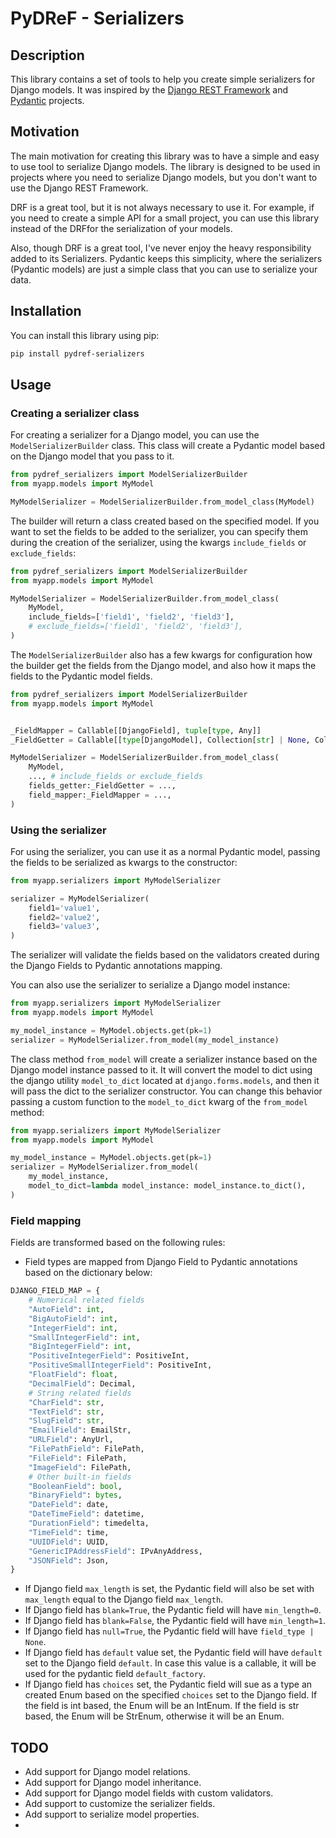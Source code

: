 # PyDReF - Serializers

## Description
This library contains a set of tools to help you create simple serializers for Django models. It was inspired by the [Django REST Framework](https://www.django-rest-framework.org/) and [Pydantic](https://pydantic.dev/) projects.

## Motivation
The main motivation for creating this library was to have a simple and easy to use tool to serialize Django models. The library is designed to be used in projects where you need to serialize Django models, but you don't want to use the Django REST Framework.

DRF is a great tool, but it is not always necessary to use it. For example, if you need to create a simple API for a small project, you can use this library instead of the DRFfor the serialization of your models.

Also, though DRF is a great tool, I've never enjoy the heavy responsibility added to its Serializers. Pydantic keeps this simplicity, where the serializers (Pydantic models) are just a simple class that you can use to serialize your data.

## Installation
You can install this library using pip:
```bash
pip install pydref-serializers
```

## Usage

### Creating a serializer class
For creating a serializer for a Django model, you can use the `ModelSerializerBuilder` class. This class will create a Pydantic model based on the Django model that you pass to it.

```python
from pydref_serializers import ModelSerializerBuilder
from myapp.models import MyModel

MyModelSerializer = ModelSerializerBuilder.from_model_class(MyModel)
```

The builder will return a class created based on the specified model. If you want to set the fields to be added to the serializer, you can specify them during the creation of the serializer, using the kwargs `include_fields` or `exclude_fields`:

```python
from pydref_serializers import ModelSerializerBuilder
from myapp.models import MyModel

MyModelSerializer = ModelSerializerBuilder.from_model_class(
    MyModel,
    include_fields=['field1', 'field2', 'field3'],
    # exclude_fields=['field1', 'field2', 'field3'],
)
```

The `ModelSerializerBuilder` also has a few kwargs for configuration how the builder get the fields from the Django model, and also how it maps the fields to the Pydantic model fields.

```python
from pydref_serializers import ModelSerializerBuilder
from myapp.models import MyModel


_FieldMapper = Callable[[DjangoField], tuple[type, Any]]
_FieldGetter = Callable[[type[DjangoModel], Collection[str] | None, Collection[str] | None], dict[type, Any]]

MyModelSerializer = ModelSerializerBuilder.from_model_class(
    MyModel,
    ..., # include_fields or exclude_fields
    fields_getter:_FieldGetter = ...,
    field_mapper:_FieldMapper = ...,
)
```

### Using the serializer

For using the serializer, you can use it as a normal Pydantic model, passing the fields to be serialized as kwargs to the constructor:

```python
from myapp.serializers import MyModelSerializer

serializer = MyModelSerializer(
    field1='value1',
    field2='value2',
    field3='value3',
)
```

The serializer will validate the fields based on the validators created during the Django Fields to Pydantic annotations mapping.

You can also use the serializer to serialize a Django model instance:

```python
from myapp.serializers import MyModelSerializer
from myapp.models import MyModel

my_model_instance = MyModel.objects.get(pk=1)
serializer = MyModelSerializer.from_model(my_model_instance)
```

The class method `from_model` will create a serializer instance based on the Django model instance passed to it. It will convert the model to dict using the django utility `model_to_dict` located at `django.forms.models`, and then it will pass the dict to the serializer constructor. You can change this behavior passing a custom function to the `model_to_dict` kwarg of the `from_model` method:

```python
from myapp.serializers import MyModelSerializer
from myapp.models import MyModel

my_model_instance = MyModel.objects.get(pk=1)
serializer = MyModelSerializer.from_model(
    my_model_instance,
    model_to_dict=lambda model_instance: model_instance.to_dict(),
)
```

### Field mapping

Fields are transformed based on the following rules:

* Field types are mapped from Django Field to Pydantic annotations based on the dictionary below:

```python
DJANGO_FIELD_MAP = {
    # Numerical related fields
    "AutoField": int,
    "BigAutoField": int,
    "IntegerField": int,
    "SmallIntegerField": int,
    "BigIntegerField": int,
    "PositiveIntegerField": PositiveInt,
    "PositiveSmallIntegerField": PositiveInt,
    "FloatField": float,
    "DecimalField": Decimal,
    # String related fields
    "CharField": str,
    "TextField": str,
    "SlugField": str,
    "EmailField": EmailStr,
    "URLField": AnyUrl,
    "FilePathField": FilePath,
    "FileField": FilePath,
    "ImageField": FilePath,
    # Other built-in fields
    "BooleanField": bool,
    "BinaryField": bytes,
    "DateField": date,
    "DateTimeField": datetime,
    "DurationField": timedelta,
    "TimeField": time,
    "UUIDField": UUID,
    "GenericIPAddressField": IPvAnyAddress,
    "JSONField": Json,
}
```

* If Django field `max_length` is set, the Pydantic field will also be set with `max_length` equal to the Django field `max_length`.
* If Django field has `blank=True`, the Pydantic field will have `min_length=0`.
* If Django field has `blank=False`, the Pydantic field will have `min_length=1`.
* If Django field has `null=True`, the Pydantic field will have `field_type | None`.
* If Django field has `default` value set, the Pydantic field will have `default` set to the Django field `default`. In case this value is a callable, it will be used for the pydantic field `default_factory`.
* If Django field has `choices` set, the Pydantic field will sue as a type an created Enum based on the specified `choices` set to the Django field. If the field is int based, the Enum will be an IntEnum. If the field is str based, the Enum will be StrEnum, otherwise it will be an Enum.

## TODO
* Add support for Django model relations.
* Add support for Django model inheritance.
* Add support for Django model fields with custom validators.
* Add support to customize the serializer fields.
* Add support to serialize model properties.
* 